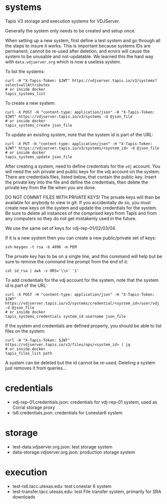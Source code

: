 systems
=======
Tapis V3 storage and execution systems for VDJServer.

Generally the system only needs to be created and setup once.

When setting up a new system, first define a test system and go through
all the steps to insure it works. This is important because systems IDs
are permanent, cannot be re-used after deletion, and errors will cause
the system to be unusable and not-updatable. We learned this the
hard way with `data.vdjserver.org` which is now a useless system.

To list the systems:

```
curl -H "X-Tapis-Token: $JWT" https://vdjserver.tapis.io/v3/systems?select=allAttributes
# or inside docker
tapis_systems_list
```

To create a new system:

```
curl -X POST -H "content-type: application/json" -H "X-Tapis-Token: $JWT" https://vdjserver.tapis.io/v3/systems -d @json_file
# or inside docker
tapis_systems_create json_file
```

To update an existing system, note that the system id is part of the URL:

```
curl -X PUT -H "content-type: application/json" -H "X-Tapis-Token: $JWT" https://vdjserver.tapis.io/v3/systems/<system_id> -d @json_file
# or inside docker
tapis_systems_update json_file
```

After creating a system, need to define credentials for the `vdj` account. You will need the ssh private
and public keys for the vdj account on the system. There are credentials files, listed below, that
contain the public key. Insert the private key into the file and define the credentials, then delete
the private key from the file when you are done.

DO NOT COMMIT FILES WITH PRIVATE KEYS! The private keys will then be available for anybody
to view in git. If you accidentally do so, you must create new keys on the system and update
the credentials for the system. Be sure to delete all instances of the comprised keys from
Tapis and from any computers so they do not get mistakenly used in the future.

We use the same set of keys for vdj-rep-01/02/03/04.

If it is a new system then you can create a new public/private set of keys:

```
ssh-keygen -t rsa -b 4096 -m PEM
```

The private key has to be on a single line, and this command will help but be sure to remove
the command line prompt from the end of it:

```
cat id_rsa | awk -v ORS='\\n' '1'
```

To add credentials for the vdj account for the system, note that the system id is part of the URL:

```
curl -X POST -H "content-type: application/json" -H "X-Tapis-Token: $JWT" https://vdjserver.tapis.io/v3/systems/credential/<system_id>/user/vdj -d @json_file
# or inside docker
tapis_systems_credentials system_id username json_file
```

If the system and credentials are defined properly, you should be able to list files on the system:

```
curl -H "X-Tapis-Token: $JWT" https://vdjserver.tapis.io/v3/files/ops/<system_id> | jq
# or inside docker
tapis_files_list path
```

A system can be deleted but the id cannot be re-used. Deleting a system just removes it
from queries...

credentials
===========

* vdj-rep-01.credentials.json: credentials for vdj-rep-01 system, used as Corral storage proxy
* ls6.credentials.json: credentials for Lonestar6 system

storage
=======

* test-data.vdjserver.org.json: test storage system
* data-storage.vdjserver.org.json: production storage system

execution
=========

* test-ls6.tacc.utexas.edu: test Lonestar 6 system
* test-transfer.tacc.utexas.edu: test File transfer system, primarily for SRA downloads

